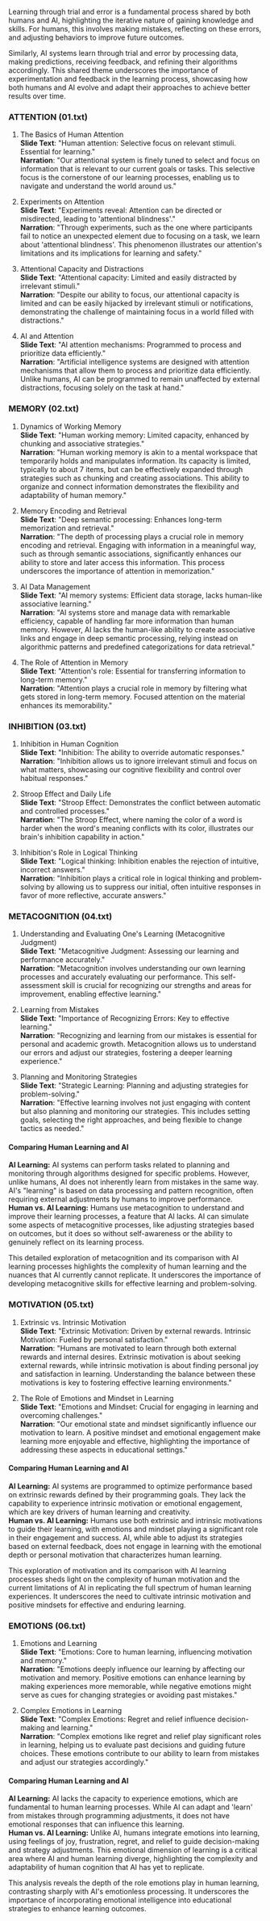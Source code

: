 Learning through trial and error is a fundamental process shared by both humans and AI, highlighting the iterative nature of gaining knowledge and skills. For humans, this involves making mistakes, reflecting on these errors, and adjusting behaviors to improve future outcomes.

Similarly, AI systems learn through trial and error by processing data, making predictions, receiving feedback, and refining their algorithms accordingly. This shared theme underscores the importance of experimentation and feedback in the learning process, showcasing how both humans and AI evolve and adapt their approaches to achieve better results over time.

### ATTENTION (01.txt)

1. The Basics of Human Attention  
   **Slide Text**: "Human attention: Selective focus on relevant stimuli. Essential for learning."  
   **Narration**: "Our attentional system is finely tuned to select and focus on information that is relevant to our current goals or tasks. This selective focus is the cornerstone of our learning processes, enabling us to navigate and understand the world around us."

2. Experiments on Attention  
   **Slide Text**: "Experiments reveal: Attention can be directed or misdirected, leading to 'attentional blindness'."  
   **Narration**: "Through experiments, such as the one where participants fail to notice an unexpected element due to focusing on a task, we learn about 'attentional blindness'. This phenomenon illustrates our attention's limitations and its implications for learning and safety."

3. Attentional Capacity and Distractions  
   **Slide Text**: "Attentional capacity: Limited and easily distracted by irrelevant stimuli."  
   **Narration**: "Despite our ability to focus, our attentional capacity is limited and can be easily hijacked by irrelevant stimuli or notifications, demonstrating the challenge of maintaining focus in a world filled with distractions."

4. AI and Attention  
   **Slide Text**: "AI attention mechanisms: Programmed to process and prioritize data efficiently."  
   **Narration**: "Artificial intelligence systems are designed with attention mechanisms that allow them to process and prioritize data efficiently. Unlike humans, AI can be programmed to remain unaffected by external distractions, focusing solely on the task at hand."

### MEMORY (02.txt)

1. Dynamics of Working Memory  
   **Slide Text**: "Human working memory: Limited capacity, enhanced by chunking and associative strategies."  
   **Narration**: "Human working memory is akin to a mental workspace that temporarily holds and manipulates information. Its capacity is limited, typically to about 7 items, but can be effectively expanded through strategies such as chunking and creating associations. This ability to organize and connect information demonstrates the flexibility and adaptability of human memory."

2. Memory Encoding and Retrieval  
   **Slide Text**: "Deep semantic processing: Enhances long-term memorization and retrieval."  
   **Narration**: "The depth of processing plays a crucial role in memory encoding and retrieval. Engaging with information in a meaningful way, such as through semantic associations, significantly enhances our ability to store and later access this information. This process underscores the importance of attention in memorization."

3. AI Data Management  
   **Slide Text**: "AI memory systems: Efficient data storage, lacks human-like associative learning."  
   **Narration**: "AI systems store and manage data with remarkable efficiency, capable of handling far more information than human memory. However, AI lacks the human-like ability to create associative links and engage in deep semantic processing, relying instead on algorithmic patterns and predefined categorizations for data retrieval."

4. The Role of Attention in Memory  
   **Slide Text**: "Attention's role: Essential for transferring information to long-term memory."  
   **Narration**: "Attention plays a crucial role in memory by filtering what gets stored in long-term memory. Focused attention on the material enhances its memorability."

### INHIBITION (03.txt)

1. Inhibition in Human Cognition  
   **Slide Text**: "Inhibition: The ability to override automatic responses."  
   **Narration**: "Inhibition allows us to ignore irrelevant stimuli and focus on what matters, showcasing our cognitive flexibility and control over habitual responses."

2. Stroop Effect and Daily Life  
   **Slide Text**: "Stroop Effect: Demonstrates the conflict between automatic and controlled processes."  
   **Narration**: "The Stroop Effect, where naming the color of a word is harder when the word's meaning conflicts with its color, illustrates our brain's inhibition capability in action."

3. Inhibition's Role in Logical Thinking  
   **Slide Text**: "Logical thinking: Inhibition enables the rejection of intuitive, incorrect answers."  
   **Narration**: "Inhibition plays a critical role in logical thinking and problem-solving by allowing us to suppress our initial, often intuitive responses in favor of more reflective, accurate answers."

### METACOGNITION (04.txt)

1. Understanding and Evaluating One's Learning (Metacognitive Judgment)  
   **Slide Text**: "Metacognitive Judgment: Assessing our learning and performance accurately."  
   **Narration**: "Metacognition involves understanding our own learning processes and accurately evaluating our performance. This self-assessment skill is crucial for recognizing our strengths and areas for improvement, enabling effective learning."

2. Learning from Mistakes  
   **Slide Text**: "Importance of Recognizing Errors: Key to effective learning."  
   **Narration**: "Recognizing and learning from our mistakes is essential for personal and academic growth. Metacognition allows us to understand our errors and adjust our strategies, fostering a deeper learning experience."

3. Planning and Monitoring Strategies  
   **Slide Text**: "Strategic Learning: Planning and adjusting strategies for problem-solving."  
   **Narration**: "Effective learning involves not just engaging with content but also planning and monitoring our strategies. This includes setting goals, selecting the right approaches, and being flexible to change tactics as needed."

#### Comparing Human Learning and AI

**AI Learning:** AI systems can perform tasks related to planning and monitoring through algorithms designed for specific problems. However, unlike humans, AI does not inherently learn from mistakes in the same way. AI's "learning" is based on data processing and pattern recognition, often requiring external adjustments by humans to improve performance.  
**Human vs. AI Learning:** Humans use metacognition to understand and improve their learning processes, a feature that AI lacks. AI can simulate some aspects of metacognitive processes, like adjusting strategies based on outcomes, but it does so without self-awareness or the ability to genuinely reflect on its learning process.

This detailed exploration of metacognition and its comparison with AI learning processes highlights the complexity of human learning and the nuances that AI currently cannot replicate. It underscores the importance of developing metacognitive skills for effective learning and problem-solving.

### MOTIVATION (05.txt)

1. Extrinsic vs. Intrinsic Motivation  
   **Slide Text**: "Extrinsic Motivation: Driven by external rewards. Intrinsic Motivation: Fueled by personal satisfaction."  
   **Narration**: "Humans are motivated to learn through both external rewards and internal desires. Extrinsic motivation is about seeking external rewards, while intrinsic motivation is about finding personal joy and satisfaction in learning. Understanding the balance between these motivations is key to fostering effective learning environments."

2. The Role of Emotions and Mindset in Learning  
   **Slide Text**: "Emotions and Mindset: Crucial for engaging in learning and overcoming challenges."  
   **Narration**: "Our emotional state and mindset significantly influence our motivation to learn. A positive mindset and emotional engagement make learning more enjoyable and effective, highlighting the importance of addressing these aspects in educational settings."

#### Comparing Human Learning and AI

**AI Learning:** AI systems are programmed to optimize performance based on extrinsic rewards defined by their programming goals. They lack the capability to experience intrinsic motivation or emotional engagement, which are key drivers of human learning and creativity.  
**Human vs. AI Learning:** Humans use both extrinsic and intrinsic motivations to guide their learning, with emotions and mindset playing a significant role in their engagement and success. AI, while able to adjust its strategies based on external feedback, does not engage in learning with the emotional depth or personal motivation that characterizes human learning.

This exploration of motivation and its comparison with AI learning processes sheds light on the complexity of human motivation and the current limitations of AI in replicating the full spectrum of human learning experiences. It underscores the need to cultivate intrinsic motivation and positive mindsets for effective and enduring learning.

### EMOTIONS (06.txt)

1. Emotions and Learning  
   **Slide Text**: "Emotions: Core to human learning, influencing motivation and memory."  
   **Narration**: "Emotions deeply influence our learning by affecting our motivation and memory. Positive emotions can enhance learning by making experiences more memorable, while negative emotions might serve as cues for changing strategies or avoiding past mistakes."

2. Complex Emotions in Learning  
   **Slide Text**: "Complex Emotions: Regret and relief influence decision-making and learning."  
   **Narration**: "Complex emotions like regret and relief play significant roles in learning, helping us to evaluate past decisions and guiding future choices. These emotions contribute to our ability to learn from mistakes and adjust our strategies accordingly."

#### Comparing Human Learning and AI

**AI Learning:** AI lacks the capacity to experience emotions, which are fundamental to human learning processes. While AI can adapt and 'learn' from mistakes through programming adjustments, it does not have emotional responses that can influence this learning.  
**Human vs. AI Learning:** Unlike AI, humans integrate emotions into learning, using feelings of joy, frustration, regret, and relief to guide decision-making and strategy adjustments. This emotional dimension of learning is a critical area where AI and human learning diverge, highlighting the complexity and adaptability of human cognition that AI has yet to replicate.  

This analysis reveals the depth of the role emotions play in human learning, contrasting sharply with AI's emotionless processing. It underscores the importance of incorporating emotional intelligence into educational strategies to enhance learning outcomes.  


